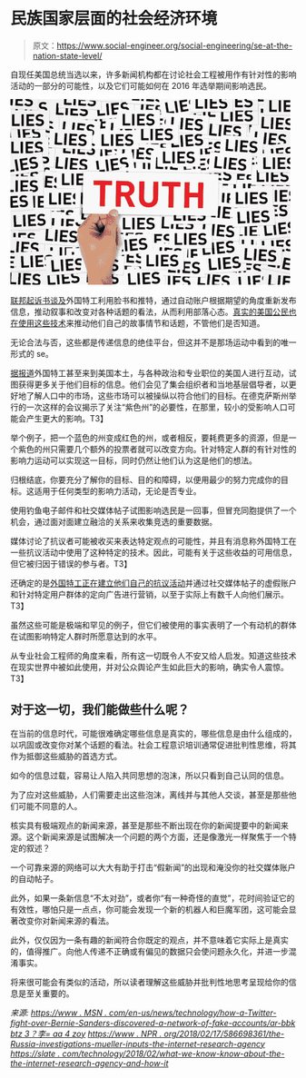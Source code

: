 # 民族国家层面的社会经济环境

> 原文：<https://www.social-engineer.org/social-engineering/se-at-the-nation-state-level/>

自现任美国总统当选以来，许多新闻机构都在讨论社会工程被用作有针对性的影响活动的一部分的可能性，以及它们可能如何在 2016 年选举期间影响选民。

![SE at the nation state level](img/5b58a47a1558a4e5bd3e15c68f9b3354.png)

[联邦起诉书谈及](https://slate.com/technology/2018/02/what-we-know-about-the-internet-research-agency-and-how-it-meddled-in-the-2016-election.html)外国特工利用脸书和推特，通过自动账户根据期望的角度重新发布信息，推动叙事和改变对各种话题的看法，从而利用部落心态。[真实的美国公民也在使用这些技术](https://www.msn.com/en-us/news/technology/how-a-twitter-fight-over-bernie-sanders-revealed-a-network-of-fake-accounts/ar-BBKbTZ3?li=AA4Zoy)来推动他们自己的故事情节和话题，不管他们是否知道。

无论合法与否，这些都是传递信息的绝佳平台，但这并不是那场运动中看到的唯一形式的 se。

[据报道](https://www.npr.org/2018/02/17/586698361/the-russia-investigations-mueller-indicts-the-internet-research-agency)外国特工甚至来到美国本土，与各种政治和专业职位的美国人进行互动，试图获得更多关于他们目标的信息。他们会见了集会组织者和当地基层倡导者，以更好地了解人口中的市场，这些市场可以被操纵以符合他们的目标。在德克萨斯州举行的一次这样的会议揭示了关注“紫色州”的必要性，在那里，较小的受影响人口可能会产生更大的影响。T3】

举个例子，把一个蓝色的州变成红色的州，或者相反，要耗费更多的资源，但是一个紫色的州只需要几个额外的投票者就可以改变方向。针对特定人群的有针对性的影响力运动可以实现这一目标，同时仍然让他们认为这是他们的想法。

归根结底，你要充分了解你的目标、目的和障碍，以便用最少的努力完成你的目标。这适用于任何类型的影响力活动，无论是否专业。

使用钓鱼电子邮件和社交媒体帖子试图影响选民是一回事，但冒充同胞提供了一个机会，通过面对面建立融洽的关系来收集竞选的重要数据。

媒体讨论了抗议者可能被收买来表达特定观点的可能性，并且有消息称外国特工在一些抗议活动中使用了这种特定的技术。因此，可能有关于这些收益的可用信息，但它被归因于错误的参与者。T3】

还确定的是[外国特工正在建立他们自己的抗议活动](https://thinkprogress.org/black-matters-us-site-90625b18f262/)并通过社交媒体帖子的虚假账户和针对特定用户群体的定向广告进行营销，以至于实际上有数千人向他们展示。T3】

虽然这些可能是极端和罕见的例子，但它们被使用的事实表明了一个有动机的群体在试图影响特定人群时所愿意达到的水平。

从专业社会工程师的角度来看，所有这一切既令人不安又给人启发。知道这些技术在现实世界中被如此使用，并对公众舆论产生如此巨大的影响，确实令人震惊。T3】

## 对于这一切，我们能做些什么呢？

在当前的信息时代，可能很难确定哪些信息是真实的，哪些信息是由什么组成的，以巩固或改变你对某个话题的看法。社会工程意识培训通常促进批判性思维，将其作为抵御这些威胁的首选方式。

如今的信息过载，容易让人陷入共同思想的泡沫，所以只看到自己认同的信息。

为了应对这些威胁，人们需要走出这些泡沫，离线并与其他人交谈，甚至是那些他们可能不同意的人。

核实具有极端观点的新闻来源，甚至是那些不断出现在你的新闻提要中的新闻来源。这个新闻来源是试图解决一个问题的两个方面，还是像激光一样聚焦于一个特定的叙述？

一个可靠来源的网络可以大大有助于打击“假新闻”的出现和淹没你的社交媒体账户的自动帖子。

此外，如果一条新信息“不太对劲”，或者你“有一种奇怪的直觉”，花时间验证它的有效性，哪怕只是一点点，你可能会发现一个新的机器人和巨魔军团，这可能会显著改变你对新闻来源的看法。

此外，仅仅因为一条有趣的新闻符合你既定的观点，并不意味着它实际上是真实的，值得推广。向他人传递不正确或有偏见的数据只会使问题永久化，并进一步混淆事实。

将来很可能会有类似的活动，所以读者理解这些威胁并批判性地思考呈现给你的信息是至关重要的。

*来源:*
[*https://www . MSN . com/en-us/news/technology/how-a-Twitter-fight-over-Bernie-Sanders-discovered-a-network-of-fake-accounts/ar-bbk btz 3？李= aa 4 zoy*](https://www.msn.com/en-us/news/technology/how-a-twitter-fight-over-bernie-sanders-revealed-a-network-of-fake-accounts/ar-BBKbTZ3?li=AA4Zoy)
[*https://www . NPR . org/2018/02/17/586698361/the-Russia-investigations-mueller-inputs-the-internet-research-agency*](https://www.npr.org/2018/02/17/586698361/the-russia-investigations-mueller-indicts-the-internet-research-agency)
[*https://slate . com/technology/2018/02/what-we-know-know-about-the-the-internet-research-agency-and-how-it*](https://slate.com/technology/2018/02/what-we-know-about-the-internet-research-agency-and-how-it-meddled-in-the-2016-election.html)